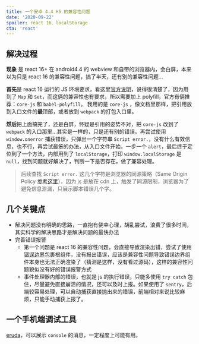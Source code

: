 ```yaml
---
title: 一个安卓 4.4 H5 的兼容性问题
date: '2020-09-22'
spoiler: react 16、localStorage
cta: 'react'
---
```


## 解决过程
**现象** 是 react 16+ 在 android4.4 的 webview 和自带的浏览器内，会白屏，本来以为只是 react 16 的兼容性问题，搞了半天，还有别的兼容性问题...


**首先**是 react 16 运行的 JS 环境要求，看这里[官方说明](https://zh-hans.reactjs.org/docs/javascript-environment-requirements.html)，说得很清楚了，因为用到了 `Map` 和 `Set`，而这俩的兼容性也有要求，所以需要加上 polyfill，官方有俩推荐：`core-js` 和 `babel-polyfill`。
我用的是 `core-js` ，像文档里那样，把引用放到入口文件的**最**顶部，或者放到 `webpack` 的打包入口里。


**然后**把上面搞完了，还是白屏，怀疑是引用的姿势不对，把 `core-js` 改到了 `webpack` 的入口那里...其实是一样的，只是还有别的错误。再尝试使用 `window.onerror` 捕获错误，只弹出一个字符串 `Script error.`，没有什么有效信息，也不行，再尝试最笨的办法，从入口文件开始，一步一个 `alert`，最后终于定位到了一个方法，内部用到了 `localStorage`，打印 `window.localStorage` 是 `null`，找到问题就好解决了，判断一下是否存在，做了兼容处理。

> 后续查找 `Script error.` 这几个字符是浏览器的同源策略（Same Origin Policy [参考这里](https://blog.sentry.io/2016/05/17/what-is-script-error)），因为 js 是放在 cdn 上，触发了同源限制，浏览器为了避免信息泄漏，只展示脚本错误几个字。


## 几个关键点

* 解决问题没有明确的思路，一直抱有侥幸心理，胡乱尝试，浪费了很多时间，其实科学的解决思路才是解决问题的最快办法
* 完善错误报警
  * 第一个问题是 react 16 的兼容性问题，会直接导致渲染出错，尝试了使用[错误边界](https://zh-hans.reactjs.org/docs/error-boundaries.html)包裹根组件，没有报出错误，应该是兼容性问题导致错误边界组件本身也无法正确渲染了（猜测是这样，没有看过源码），这样的兼容性问题貌似没有好的错误报警方式
  * 事件处理器内部的错误，也就是 js 的执行错误，只能多使用 `try catch` 包住，尽量避免直接崩溃的情况，还可以及时上报。如果使用了 `sentry`，后端较容易处理，可以自动捕获直接抛出来的错误，前端相对来说比较麻烦，只能手动捕获上报了。


## 一个手机端调试工具

[eruda](https://github.com/liriliri/eruda)，可以展示 `console` 的消息，一定程度上可能有用。
